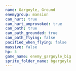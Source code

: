 ```yaml
---
name: Gargoyle, Ground
enemygroup: mansion
can_hurt: true
can_hurt_unprovoked: true
can_path: true
can_path_grounded: true
can_path_flying: false
pacified_when_flying: false
massive: false
hp: 5
game_name: enemy_gargoyle_big
sprite_folder_name: bgargoyle
---
```


